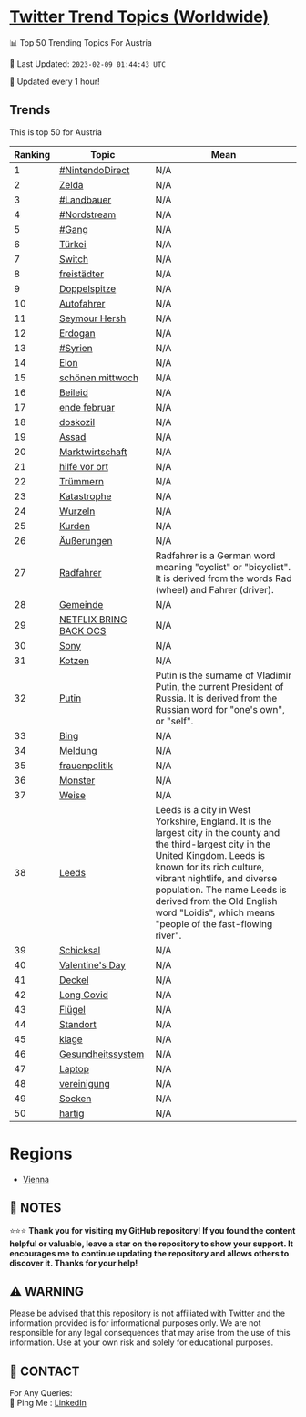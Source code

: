 [Twitter Trend Topics (Worldwide)](https://github.com/ErcinDedeoglu/Twitter-Trend-Topics)
==========


📊 Top 50 Trending Topics For Austria

📆 Last Updated: `2023-02-09 01:44:43 UTC`

🔧 Updated every 1 hour!


## Trends

This is top 50 for Austria

| Ranking | Topic | Mean |
| ------- | ------------ | ------------ |
| 1 | [#NintendoDirect](http://twitter.com/search?q=%23NintendoDirect) | N/A |
| 2 | [Zelda](http://twitter.com/search?q=Zelda) | N/A |
| 3 | [#Landbauer](http://twitter.com/search?q=%23Landbauer) | N/A |
| 4 | [#Nordstream](http://twitter.com/search?q=%23Nordstream) | N/A |
| 5 | [#Gang](http://twitter.com/search?q=%23Gang) | N/A |
| 6 | [Türkei](http://twitter.com/search?q=T%c3%bcrkei) | N/A |
| 7 | [Switch](http://twitter.com/search?q=Switch) | N/A |
| 8 | [freistädter](http://twitter.com/search?q=freist%c3%a4dter) | N/A |
| 9 | [Doppelspitze](http://twitter.com/search?q=Doppelspitze) | N/A |
| 10 | [Autofahrer](http://twitter.com/search?q=Autofahrer) | N/A |
| 11 | [Seymour Hersh](http://twitter.com/search?q=Seymour+Hersh) | N/A |
| 12 | [Erdogan](http://twitter.com/search?q=Erdogan) | N/A |
| 13 | [#Syrien](http://twitter.com/search?q=%23Syrien) | N/A |
| 14 | [Elon](http://twitter.com/search?q=Elon) | N/A |
| 15 | [schönen mittwoch](http://twitter.com/search?q=sch%c3%b6nen+mittwoch) | N/A |
| 16 | [Beileid](http://twitter.com/search?q=Beileid) | N/A |
| 17 | [ende februar](http://twitter.com/search?q=ende+februar) | N/A |
| 18 | [doskozil](http://twitter.com/search?q=doskozil) | N/A |
| 19 | [Assad](http://twitter.com/search?q=Assad) | N/A |
| 20 | [Marktwirtschaft](http://twitter.com/search?q=Marktwirtschaft) | N/A |
| 21 | [hilfe vor ort](http://twitter.com/search?q=hilfe+vor+ort) | N/A |
| 22 | [Trümmern](http://twitter.com/search?q=Tr%c3%bcmmern) | N/A |
| 23 | [Katastrophe](http://twitter.com/search?q=Katastrophe) | N/A |
| 24 | [Wurzeln](http://twitter.com/search?q=Wurzeln) | N/A |
| 25 | [Kurden](http://twitter.com/search?q=Kurden) | N/A |
| 26 | [Äußerungen](http://twitter.com/search?q=%c3%84u%c3%9ferungen) | N/A |
| 27 | [Radfahrer](http://twitter.com/search?q=Radfahrer) | Radfahrer is a German word meaning "cyclist" or "bicyclist". It is derived from the words Rad (wheel) and Fahrer (driver). |
| 28 | [Gemeinde](http://twitter.com/search?q=Gemeinde) | N/A |
| 29 | [NETFLIX BRING BACK OCS](http://twitter.com/search?q=NETFLIX+BRING+BACK+OCS) | N/A |
| 30 | [Sony](http://twitter.com/search?q=Sony) | N/A |
| 31 | [Kotzen](http://twitter.com/search?q=Kotzen) | N/A |
| 32 | [Putin](http://twitter.com/search?q=Putin) | Putin is the surname of Vladimir Putin, the current President of Russia. It is derived from the Russian word for "one's own", or "self". |
| 33 | [Bing](http://twitter.com/search?q=Bing) | N/A |
| 34 | [Meldung](http://twitter.com/search?q=Meldung) | N/A |
| 35 | [frauenpolitik](http://twitter.com/search?q=frauenpolitik) | N/A |
| 36 | [Monster](http://twitter.com/search?q=Monster) | N/A |
| 37 | [Weise](http://twitter.com/search?q=Weise) | N/A |
| 38 | [Leeds](http://twitter.com/search?q=Leeds) | Leeds is a city in West Yorkshire, England. It is the largest city in the county and the third-largest city in the United Kingdom. Leeds is known for its rich culture, vibrant nightlife, and diverse population. The name Leeds is derived from the Old English word "Loidis", which means "people of the fast-flowing river". |
| 39 | [Schicksal](http://twitter.com/search?q=Schicksal) | N/A |
| 40 | [Valentine's Day](http://twitter.com/search?q=Valentine%27s+Day) | N/A |
| 41 | [Deckel](http://twitter.com/search?q=Deckel) | N/A |
| 42 | [Long Covid](http://twitter.com/search?q=Long+Covid) | N/A |
| 43 | [Flügel](http://twitter.com/search?q=Fl%c3%bcgel) | N/A |
| 44 | [Standort](http://twitter.com/search?q=Standort) | N/A |
| 45 | [klage](http://twitter.com/search?q=klage) | N/A |
| 46 | [Gesundheitssystem](http://twitter.com/search?q=Gesundheitssystem) | N/A |
| 47 | [Laptop](http://twitter.com/search?q=Laptop) | N/A |
| 48 | [vereinigung](http://twitter.com/search?q=vereinigung) | N/A |
| 49 | [Socken](http://twitter.com/search?q=Socken) | N/A |
| 50 | [hartig](http://twitter.com/search?q=hartig) | N/A |



# Regions

* [Vienna](</Austria/Vienna.md>)



## 📝 NOTES

⭐⭐⭐ **Thank you for visiting my GitHub repository! If you found the content helpful or valuable, leave a star on the repository to show your support. It encourages me to continue updating the repository and allows others to discover it. Thanks for your help!**


## ⚠️ WARNING

Please be advised that this repository is not affiliated with Twitter and the information provided is for informational purposes only. We are not responsible for any legal consequences that may arise from the use of this information. Use at your own risk and solely for educational purposes.


## 📨 CONTACT

 For Any Queries:  
            🏓 Ping Me : [LinkedIn](https://www.linkedin.com/in/ercindedeoglu/)
